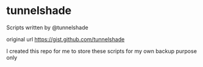 # tunnelshade
Scripts written by @tunnelshade

original url https://gist.github.com/tunnelshade

I created this repo for me to store these scripts for my own backup purpose only
